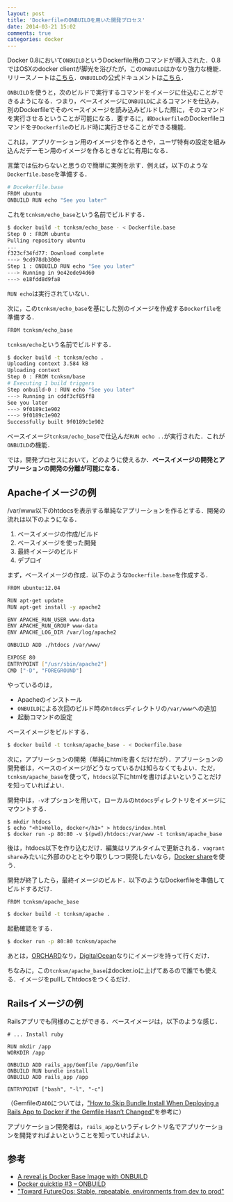```yaml
---
layout: post
title: 'DockerfileのONBUILDを用いた開発プロセス'
date: 2014-03-21 15:02
comments: true
categories: docker
---
```


Docker 0.8において`ONBUILD`というDockerfile用のコマンドが導入された．0.8ではOSXのdocker clientが脚光を浴びたが，この`ONBUILD`はかなり強力な機能．リリースノートは[こちら](http://blog.docker.io/2014/02/docker-0-8-quality-new-builder-features-btrfs-storage-osx-support/)．`ONBUILD`の公式ドキュメントは[こちら](http://docs.docker.io/en/latest/reference/builder/#onbuild)．

`ONBUILD`を使うと，次のビルドで実行するコマンドをイメージに仕込むことができるようになる．つまり，ベースイメージに`ONBUILD`によるコマンドを仕込み，別のDockerfileでそのベースイメージを読み込みビルドした際に，そのコマンドを実行させるということが可能になる．要するに，`親Dockerfile`のDockerfileコマンドを`子Dockerfile`のビルド時に実行させることができる機能．

これは，アプリケーション用のイメージを作るときや，ユーザ特有の設定を組み込んだデーモン用のイメージを作るときなどに有用になる．

言葉では伝わらないと思うので簡単に実例を示す．例えば，以下のような`Dockerfile.base`を準備する．

```bash
# Docekerfile.base
FROM ubuntu
ONBUILD RUN echo "See you later"
```

これを`tcnksm/echo_base`という名前でビルドする．

```bash
$ docker build -t tcnksm/echo_base - < Dockerfile.base
Step 0 : FROM ubuntu
Pulling repository ubuntu
...
f323cf34fd77: Download complete
---> 9cd978db300e
Step 1 : ONBUILD RUN echo "See you later"
---> Running in 9e42ede94d60
---> e18fdd8d9fa8
```

`RUN echo`は実行されていない．

次に，この`tcnksm/echo_base`を基にした別のイメージを作成する`Dockerfile`を準備する．

```bash
FROM tcnksm/echo_base
```

`tcnksm/echo`という名前でビルドする．

```bash
$ docker build -t tcnksm/echo .
Uploading context 3.584 kB
Uploading context
Step 0 : FROM tcnksm/base
# Executing 1 build triggers
Step onbuild-0 : RUN echo "See you later"
---> Running in cddf3cf85ff8
See you later
---> 9f0189c1e902
---> 9f0189c1e902
Successfully built 9f0189c1e902
```

ベースイメージ`tcnksm/echo_base`で仕込んだ`RUN echo ..`が実行された．これが`ONBUILD`の機能．

では，開発プロセスにおいて，どのように使えるか．**ベースイメージの開発とアプリーションの開発の分離が可能になる．**

## Apacheイメージの例

/var/www以下のhtdocsを表示する単純なアプリーションを作るとする．開発の流れは以下のようになる．

1. ベースイメージの作成/ビルド
2. ベースイメージを使った開発
3. 最終イメージのビルド
4. デプロイ

まず，ベースイメージの作成．以下のような`Dockerfile.base`を作成する．

```bash
FROM ubuntu:12.04

RUN apt-get update
RUN apt-get install -y apache2

ENV APACHE_RUN_USER www-data
ENV APACHE_RUN_GROUP www-data
ENV APACHE_LOG_DIR /var/log/apache2

ONBUILD ADD ./htdocs /var/www/

EXPOSE 80
ENTRYPOINT ["/usr/sbin/apache2"]
CMD ["-D", "FOREGROUND"]
```

やっているのは，

- Apacheのインストール
- `ONBUILD`による次回のビルド時の`htdocs`ディレクトリの`/var/www`への追加
- 起動コマンドの設定

ベースイメージをビルドする．

```bash
$ docker build -t tcnksm/apache_base - < Dockerfile.base
```

次に，アプリーションの開発（単純にhtmlを書くだけだが）．アプリーションの開発者は，ベースのイメージがどうなっているかは知らなくてもよい．ただ，`tcnksm/apache_base`を使って，`htdocs`以下にhtmlを書けばよいということだけを知っていればよい．

開発中は，`-v`オプションを用いて，ローカルの`htdocs`ディレクトリをイメージにマウントする．

```
$ mkdir htdocs
$ echo "<h1>Hello, docker</h1>" > htdocs/index.html
$ docker run -p 80:80 -v $(pwd)/htdocs:/var/www -t tcnksm/apache_base
```

後は，htdocs以下を作り込むだけ．編集はリアルタイムで更新される．`vagrant share`みたいに外部のひととやり取りしつつ開発したいなら，[Docker share](http://deeeet.com/writing/2014/03/12/docker-share/)を使う．

開発が終了したら，最終イメージのビルド．以下のようなDockerfileを準備してビルドするだけ．

```bash
FROM tcnksm/apache_base
```

```bash
$ docker build -t tcnksm/apache .
```

起動確認をする．

```bash
$ docker run -p 80:80 tcnksm/apache
```

あとは，[ORCHARD](https://orchardup.com/)なり，[DigitalOcean](https://www.digitalocean.com/)なりにイメージを持って行くだけ．

ちなみに，この`tcnksm/apache_base`はdocker.ioに上げてあるので誰でも使える．イメージをpullしてhtdocsをつくるだけ．

## Railsイメージの例

Railsアプリでも同様のことができる．ベースイメージは，以下のような感じ．

```
# ... Install ruby 

RUN mkdir /app
WORKDIR /app

ONBUILD ADD rails_app/Gemfile /app/Gemfile
ONBUILD RUN bundle install
ONBUILD ADD rails_app /app

ENTRYPOINT ["bash", "-l", "-c"]
```

（Gemfileの`ADD`については，["How to Skip Bundle Install When Deploying a Rails App to Docker if the Gemfile Hasn’t Changed"](http://ilikestuffblog.com/2014/01/06/how-to-skip-bundle-install-when-deploying-a-rails-app-to-docker/)を参考に）

アプリケーション開発者は，`rails_app`というディレクトリ名でアプリケーションを開発すればよいということを知っていればよい．

## 参考

- [A reveal.js Docker Base Image with ONBUILD](http://mindtrove.info/a-reveal.js-docker-base-image-with-onbuild/)
- [Docker quicktip #3 – ONBUILD](http://www.tech-d.net/2014/02/06/docker-quicktip-3-onbuild/)
- ["Toward FutureOps: Stable, repeatable, environments from dev to prod"](http://www.slideshare.net/profyclub_ru/8-mitchell-hashimoto-hashicorp)


